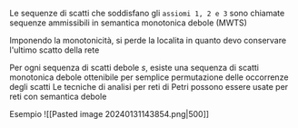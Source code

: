 Le sequenze di scatti che soddisfano gli `assiomi 1, 2 e 3` sono chiamate sequenze ammissibili in semantica monotonica debole (MWTS)

Imponendo la monotonicità, si perde la localita in quanto devo conservare l'ultimo scatto della rete

Per ogni sequenza di scatti debole $s$, esiste una sequenza di scatti monotonica debole ottenibile per semplice permutazione delle occorrenze degli scatti
Le tecniche di analisi per reti di Petri possono essere usate per reti con semantica debole

Esempio
![[Pasted image 20240131143854.png|500]]

